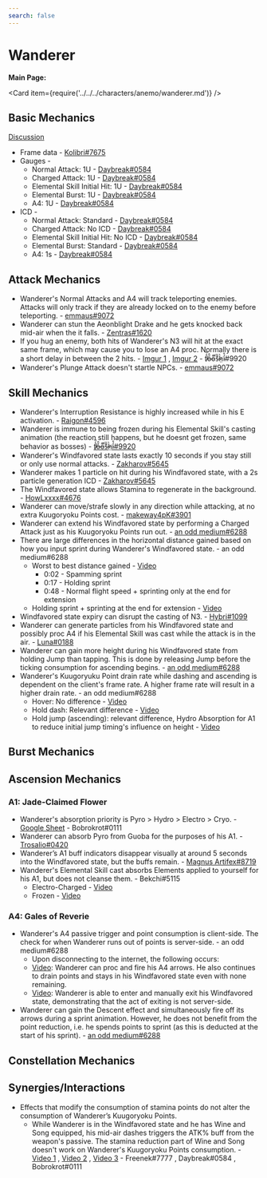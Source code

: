 ```yaml
---
search: false
---
```


# Wanderer

**Main Page:**

<Card item={require('../../../characters/anemo/wanderer.md')} />

## Basic Mechanics

[Discussion](https://tickets.deeznuts.moe/transcripts/wanderer-basic-mechanics-1049884168164757595)  
* Frame data - [Kolibri\#7675](https://docs.google.com/spreadsheets/d/1UaDmefkw0AsA-sV1oc6Ya4SYRUZEv_deExY4H30RV4U/edit?usp=sharing)  
* Gauges - 
  * Normal Attack: 1U - [Daybreak\#0584](https://youtu.be/4bv9xOgMLRs)  
  * Charged Attack: 1U - [Daybreak\#0584](https://youtu.be/4bv9xOgMLRs)    
  * Elemental Skill Initial Hit: 1U - [Daybreak\#0584](https://youtu.be/4bv9xOgMLRs)  
  * Elemental Burst: 1U - [Daybreak\#0584](https://youtu.be/4bv9xOgMLRs)  
  * A4: 1U - [Daybreak\#0584](https://youtu.be/xJEFGIdjHeU)  
* ICD -  
  * Normal Attack: Standard - [Daybreak\#0584](https://youtu.be/4bv9xOgMLRs)    
  * Charged Attack: No ICD - [Daybreak\#0584](https://youtu.be/4bv9xOgMLRs)    
  * Elemental Skill Initial Hit: No ICD - [Daybreak\#0584](https://youtu.be/4bv9xOgMLRs)  
  * Elemental Burst: Standard  - [Daybreak\#0584](https://youtu.be/4bv9xOgMLRs)  
  * A4: 1s - [Daybreak\#0584](https://youtu.be/xJEFGIdjHeU)

## Attack Mechanics
* Wanderer's Normal Attacks and A4 will track teleporting enemies. Attacks will only track if they are already locked on to the enemy before teleporting. - [emmaus\#9072](https://youtu.be/2GPQh3wC1Do)  
* Wanderer can stun the Aeonblight Drake and he gets knocked back mid-air when the it falls. - [Zentras\#1620](https://www.youtube.com/watch?v=Jw_I15n1WLw)  
* If you hug an enemy, both hits of Wanderer's N3 will hit at the exact same frame, which may cause you to lose an A4 proc. Normally there is a short delay in between the 2 hits. - [Imgur 1](https://imgur.com/a/LuR5IQp) , [Imgur 2](https://imgur.com/a/ABEbisz) - f̸̒͂ỏ̶̂o̵͌̚s̶͊̏h̷̤̀ḯ̴̊\#9920  
* Wanderer's Plunge Attack doesn't startle NPCs. - [emmaus\#9072](https://youtu.be/I3P5TBp9fIw)  

## Skill Mechanics
* Wanderer's Interruption Resistance is highly increased while in his E activation. - [Raigon\#4596](https://youtu.be/5PA0AnZOtLg)  
* Wanderer is immune to being frozen during his Elemental Skill's casting animation (the reaction still happens, but he doesnt get frozen, same behavior as bosses) - [f̸̒͂ỏ̶̂o̵͌̚s̶͊̏h̷̤̀ḯ̴̊\#9920](https://imgur.com/a/KEw1M0f)  
* Wanderer's Windfavored state lasts exactly 10 seconds if you stay still or only use normal attacks. - [Zakharov\#5645](https://youtu.be/DTh-KgdGmQg) 
* Wanderer makes 1 particle on hit during his Windfavored state, with a 2s particle generation ICD - [Zakharov\#5645](https://youtu.be/Q-87po48tMo)  
* The Windfavored state allows Stamina to regenerate in the background. - [HowLxxxx\#4676](https://youtu.be/RRQ6xeMDV_M) 
* Wanderer can move/strafe slowly in any direction while attacking, at no extra Kuugoryoku Points cost. - [makeway4pK\#3901](https://youtu.be/ydvd_OT8LpM)  
* Wanderer can extend his Windfavored state by performing a Charged Attack just as his Kuugoryoku Points run out. - [an odd medium\#6288](https://youtu.be/GH2iCQcK03w) 
* There are large differences in the horizontal distance gained based on how you input sprint during Wanderer's Windfavored state. - an odd medium\#6288
  * Worst to best distance gained - [Video](https://www.youtube.com/watch?v=PVTK6YlV9sQ)
    * 0:02 - Spamming sprint
    * 0:17 - Holding sprint
    * 0:48 - Normal flight speed + sprinting only at the end for extension
  * Holding sprint + sprinting at the end for extension - [Video](https://youtu.be/6SYPc4t_lGc)
* Windfavored state expiry can disrupt the casting of N3. - [Hybri#1099](https://youtu.be/zRO25_KXaXU)
* Wanderer can generate particles from his Windfavored state and possibly proc A4 if his Elemental Skill was cast while the attack is in the air. - [Luna\#0188](https://www.youtube.com/watch?v=FNA4v2ZK7bA)   
* Wanderer can gain more height during his Windfavored state from holding Jump than tapping. This is done by releasing Jump before the ticking consumption for ascending begins. - [an odd medium\#6288](https://youtu.be/PCtUo3I_Owg)
* Wanderer's Kuugoryuku Point drain rate while dashing and ascending is dependent on the client's frame rate. A higher frame rate will result in a higher drain rate. - an odd medium\#6288
  * Hover: No difference - [Video](https://youtu.be/OO3cWu_ttNs)
  * Hold dash: Relevant difference - [Video](https://youtu.be/jtE6qRMJxPw)
  * Hold jump (ascending): relevant difference, Hydro Absorption for A1 to reduce initial jump timing's influence on height - [Video](https://youtu.be/yWH_zdUarVI)  

## Burst Mechanics

## Ascension Mechanics
### A1: Jade-Claimed Flower  
* Wanderer's absorption priority is Pyro > Hydro > Electro > Cryo. - [Google Sheet](https://docs.google.com/spreadsheets/d/1l9fCBbCK9Ck3JYDzsEksbIxKIvmW1SmtFcncuwWvTTs/edit?usp=sharing) - Bobrokrot\#0111 
* Wanderer can absorb Pyro from Guoba for the purposes of his A1. - [Trosalio\#0420](https://www.youtube.com/watch?v=dt411eSq5cM)  
* Wanderer’s A1 buff indicators disappear visually at around 5 seconds into the Windfavored state, but the buffs remain. - [Magnus Artifex#8719](https://imgur.com/a/TuWbQav)  
* Wanderer's Elemental Skill cast absorbs Elements applied to yourself for his A1, but does not cleanse them. - Bekchi\#5115
  * Electro-Charged - [Video](https://youtu.be/McFm3sGsAd4)
  * Frozen - [Video](https://youtu.be/Hy7DaHjzuos)

### A4: Gales of Reverie
* Wanderer's A4 passive trigger and point consumption is client-side. The check for when Wanderer runs out of points is server-side. - an odd medium\#6288
  * Upon disconnecting to the internet, the following occurs:
  * [Video](https://youtu.be/K891O2VFAYc): Wanderer can proc and fire his A4 arrows. He also continues to drain points and stays in his Windfavored state even with none remaining.
  * [Video](https://youtu.be/cTfaUebCV9Q): Wanderer is able to enter and manually exit his Windfavored state, demonstrating that the act of exiting is not server-side.
* Wanderer can gain the Descent effect and simultaneously fire off its arrows during a sprint animation. However, he does not benefit from the point reduction, i.e. he spends points to sprint (as this is deducted at the start of his sprint). - [an odd medium\#6288](https://youtu.be/RVEi5fSUEfc)  

## Constellation Mechanics

## Synergies/Interactions
* Effects that modify the consumption of stamina points do not alter the consumption of Wanderer’s Kuugoryoku Points.
  * While Wanderer is in the Windfavored state and he has Wine and Song equipped, his mid-air dashes triggers the ATK% buff from the weapon's passive. The stamina reduction part of Wine and Song doesn't work on Wanderer's Kuugoryoku Points consumption. - [Video 1](https://www.youtube.com/watch?v=Vzz5scPWiVg) , [Video 2](https://youtu.be/P0K6UrqYw5o) , [Video 3](https://youtu.be/kI53AsxWWaQ) - Freenek\#7777 , Daybreak\#0584 , Bobrokrot\#0111  
